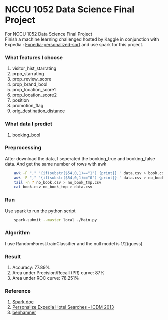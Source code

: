 # NCCU 1052 Data Science Final Project

For NCCU 1052 Data Science Final Project <br>
Finish a machine learning challenged hosted by Kaggle in conjunction with Expedia : [Expedia-personalized-sort](https://www.kaggle.com/c/expedia-personalized-sort)
and use spark for this project.


### What features I choose
1. visitor_hist_starrating
2. prpo_starrating
3. prop_review_score
4. prop_brand_bool
5. prop_location_score1
6. prop_location_score2
7. position
8. promotion_flag
9. orig_destination_distance

### What data I predict
1. booking_bool


### Preprocessing
After download the data, I seperated the booking_true and booking_false data.
And get the same number of rows with awk
```sh
    awk -F "," '{if(substr($54,0,1)=="1") {print}} ' data.csv > book.csv
    awk -F "," '{if(substr($54,0,1)=="0") {print}} ' data.csv > no_book.csv
    tail -n ? no_book.csv > no_book_tmp.csv
    cat book.csv no_book_tmp > data.csv
```

### Run
Use spark to run the python script
```sh
    spark-submit --master local ./Main.py
```

### Algorithm
I use RandomForest.trainClassifier and the null model is 1/2(guess)

### Result
1. Accuracy: 77.89%
2. Area under Precision/Recall (PR) curve: 87%
3. Area under ROC curve: 78.251%


### Reference
1. [Spark doc](https://spark.apache.org/docs/latest/)
2. [Personalize Expedia Hotel Searches - ICDM 2013](https://www.kaggle.com/c/expedia-personalized-sort)
3. [benhamner](https://github.com/benhamner/ExpediaPersonalizedSortCompetition)


